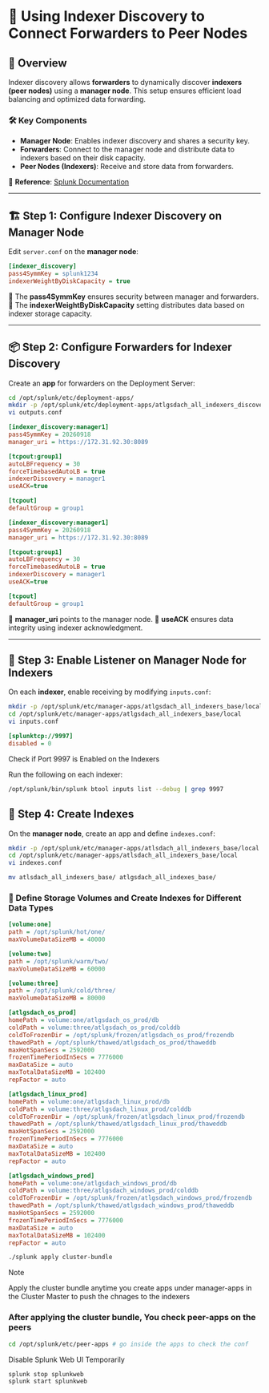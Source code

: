 # 🔎 Using Indexer Discovery to Connect Forwarders to Peer Nodes

## 🎯 Overview
Indexer discovery allows **forwarders** to dynamically discover **indexers (peer nodes)** using a **manager node**. This setup ensures efficient load balancing and optimized data forwarding.

### 🛠️ Key Components
- **Manager Node**: Enables indexer discovery and shares a security key.
- **Forwarders**: Connect to the manager node and distribute data to indexers based on their disk capacity.
- **Peer Nodes (Indexers)**: Receive and store data from forwarders.

📖 **Reference**: [Splunk Documentation](https://docs.splunk.com/Documentation/Splunk/9.4.0/Indexer/indexerdiscovery)

---

## 🏗️ Step 1: Configure Indexer Discovery on Manager Node

Edit `server.conf` on the **manager node**:
```ini
[indexer_discovery]
pass4SymmKey = splunk1234
indexerWeightByDiskCapacity = true
```
🔹 The **pass4SymmKey** ensures security between manager and forwarders.
🔹 The **indexerWeightByDiskCapacity** setting distributes data based on indexer storage capacity.

---

## 📦 Step 2: Configure Forwarders for Indexer Discovery

Create an **app** for forwarders on the Deployment Server:
```bash
cd /opt/splunk/etc/deployment-apps/
mkdir -p /opt/splunk/etc/deployment-apps/atlgsdach_all_indexers_discovery_base/local
vi outputs.conf
```
```ini
[indexer_discovery:manager1]
pass4SymmKey = 20260918
manager_uri = https://172.31.92.30:8089

[tcpout:group1]
autoLBFrequency = 30
forceTimebasedAutoLB = true
indexerDiscovery = manager1
useACK=true

[tcpout]
defaultGroup = group1

[indexer_discovery:manager1]
pass4SymmKey = 20260918
manager_uri = https://172.31.92.30:8089

[tcpout:group1]
autoLBFrequency = 30
forceTimebasedAutoLB = true
indexerDiscovery = manager1
useACK=true

[tcpout]
defaultGroup = group1
```
🔹 **manager_uri** points to the manager node.
🔹 **useACK** ensures data integrity using indexer acknowledgment.

---

## 🎯 Step 3: Enable Listener on Manager Node for Indexers

On each **indexer**, enable receiving by modifying `inputs.conf`:
```bash
mkdir -p /opt/splunk/etc/manager-apps/atlgsdach_all_indexers_base/local
cd /opt/splunk/etc/manager-apps/atlgsdach_all_indexers_base/local
vi inputs.conf
```
```ini
[splunktcp://9997]
disabled = 0
```
Check if Port 9997 is Enabled on the Indexers

Run the following on each indexer:
```sh
/opt/splunk/bin/splunk btool inputs list --debug | grep 9997
```

## 📂 Step 4: Create Indexes

On the **manager node**, create an app and define `indexes.conf`:
```bash
mkdir -p /opt/splunk/etc/manager-apps/atlsdach_all_indexers_base/local
cd /opt/splunk/etc/manager-apps/atlsdach_all_indexers_base/local
vi indexes.conf

mv atlsdach_all_indexers_base/ atlgsdach_all_indexes_base/
```

### 🔹 Define Storage Volumes and Create Indexes for Different Data Types
```ini
[volume:one]
path = /opt/splunk/hot/one/
maxVolumeDataSizeMB = 40000

[volume:two]
path = /opt/splunk/warm/two/
maxVolumeDataSizeMB = 60000

[volume:three]
path = /opt/splunk/cold/three/
maxVolumeDataSizeMB = 80000

[atlgsdach_os_prod]
homePath = volume:one/atlgsdach_os_prod/db
coldPath = volume:three/atlgsdach_os_prod/colddb
coldToFrozenDir = /opt/splunk/frozen/atlgsdach_os_prod/frozendb
thawedPath = /opt/splunk/thawed/atlgsdach_os_prod/thaweddb
maxHotSpanSecs = 2592000
frozenTimePeriodInSecs = 7776000
maxDataSize = auto
maxTotalDataSizeMB = 102400
repFactor = auto

[atlgsdach_linux_prod]
homePath = volume:one/atlgsdach_linux_prod/db
coldPath = volume:three/atlgsdach_linux_prod/colddb
coldToFrozenDir = /opt/splunk/frozen/atlgsdach_linux_prod/frozendb
thawedPath = /opt/splunk/thawed/atlgsdach_linux_prod/thaweddb
maxHotSpanSecs = 2592000
frozenTimePeriodInSecs = 7776000
maxDataSize = auto
maxTotalDataSizeMB = 102400
repFactor = auto

[atlgsdach_windows_prod]
homePath = volume:one/atlgsdach_windows_prod/db
coldPath = volume:three/atlgsdach_windows_prod/colddb
coldToFrozenDir = /opt/splunk/frozen/atlgsdach_windows_prod/frozendb
thawedPath = /opt/splunk/thawed/atlgsdach_windows_prod/thaweddb
maxHotSpanSecs = 2592000
frozenTimePeriodInSecs = 7776000
maxDataSize = auto
maxTotalDataSizeMB = 102400
repFactor = auto
```
```bash
./splunk apply cluster-bundle
```
>[!NOTE]
> Apply the cluster bundle anytime you create apps under manager-apps in the Cluster Master to push the chnages to the indexers

### After applying the cluster bundle, You check peer-apps on the peers
```sh
cd /opt/splunk/etc/peer-apps # go inside the apps to check the conf
```


Disable Splunk Web UI Temporarily
```sh
splunk stop splunkweb
splunk start splunkweb
```